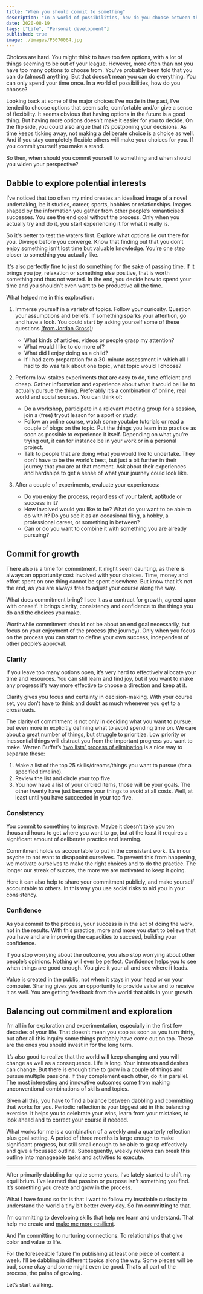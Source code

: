 ```yaml
---
title: "When you should commit to something"
description: "In a world of possibilities, how do you choose between the focus of commitment and the exploration of curiosity?"
date: 2020-08-19
tags: ["Life", "Personal development"]
published: true
image: ./images/P5070064.jpg
---
```


Choices are hard. You might think to have too few options, with a lot of things seeming to be out of your league. However, more often than not you have too many options to choose from. You’ve probably been told that you can do (almost) anything. But that doesn’t mean you can do everything. You can only spend your time once. In a world of possibilities, how do you choose?

Looking back at some of the major choices I've made in the past, I’ve tended to choose options that seem safe, comfortable and/or give a sense of flexibility. It seems obvious that having options in the future is a good thing. But having more options doesn’t make it easier for you to decide. On the flip side, you could also argue that it’s postponing your decisions. As time keeps ticking away, not making a deliberate choice is a choice as well. And if you stay completely flexible others will make your choices for you. If you commit yourself you make a stand.

So then, when should you commit yourself to something and when should you widen your perspective?

## Dabble to explore potential interests

I’ve noticed that too often my mind creates an idealised image of a novel undertaking, be it studies, career, sports, hobbies or relationships. Images shaped by the information you gather from other people’s romanticised successes. You see the end goal without the process. Only when you actually try and do it, you start experiencing it for what it really is.

So it's better to test the waters first. Explore what options lie out there for you. Diverge before you converge. Know that finding out that you don’t enjoy something isn't lost time but valuable knowledge. You’re one step closer to something you actually like.

It's also perfectly fine to just do something for the sake of passing time. If it brings you joy, relaxation or something else positive, that is worth something and thus not wasted. In the end, you decide how to spend your time and you shouldn’t even want to be productive all the time.

What helped me in this exploration:

1. Immerse yourself in a variety of topics. Follow your curiosity. Question your assumptions and beliefs. If something sparks your attention, go and have a look. You could start by asking yourself some of these questions [(from Jordan Gross)](https://medium.com/mind-cafe/how-to-find-your-passion-in-life-a283afc606aa):
   - What kinds of articles, videos or people grasp my attention?
   - What would I like to do more of?
   - What did I enjoy doing as a child?
   - If I had zero preparation for a 30-minute assessment in which all I had to do was talk about one topic, what topic would I choose?

2. Perform low-stakes experiments that are easy to do, time efficient and cheap. Gather information and experience about what it would be like to actually pursue the thing. Preferably it’s a combination of online, real world and social sources. You can think of:
   - Do a workshop, participate in a relevant meeting group for a session, join a (free) tryout lesson for a sport or study.
   - Follow an online course, watch some youtube tutorials or read a couple of blogs on the topic. Put the things you learn into practice as soon as possible to experience it itself. Depending on what you’re trying out, it can for instance be in your work or in a personal project.
   - Talk to people that are doing what you would like to undertake. They don't have to be the world’s best, but just a bit further in their journey that you are at that moment. Ask about their experiences and hardships to get a sense of what your journey could look like. 

3. After a couple of experiments, evaluate your experiences:
   - Do you enjoy the process, regardless of your talent, aptitude or success in it?
   - How involved would you like to be? What do you want to be able to do with it? Do you see it as an occasional fling, a hobby, a professional career, or something in between?
   - Can or do you want to combine it with something you are already pursuing?

## Commit for growth

There also is a time for commitment. It might seem daunting, as there is always an opportunity cost involved with your choices. Time, money and effort spent on one thing cannot be spent elsewhere. But know that it’s not the end, as you are always free to adjust your course along the way.

What does commitment bring? I see it as a contract for growth, agreed upon with oneself. It brings clarity, consistency and confidence to the things you do and the choices you make.

Worthwhile commitment should not be about an end goal necessarily, but focus on your enjoyment of the process (the journey). Only when you focus on the process you can start to define your own success, independent of other people’s approval.

### Clarity

If you leave too many options open, it’s very hard to effectively allocate your time and resources. You can still learn and find joy, but if you want to make any progress it’s way more effective to choose a direction and keep at it.

Clarity gives you focus and certainty in decision-making. With your course set, you don’t have to think and doubt as much whenever you get to a crossroads.

The clarity of commitment is not only in deciding what you want to pursue, but even more in explicitly defining what to avoid spending time on. We care about a great number of things, but struggle to prioritize. Low priority or inessential things will distract you from the important progress you want to make. Warren Buffet’s [‘two lists’ process of elimination](https://jamesclear.com/buffett-focus) is a nice way to separate these:

1. Make a list of the top 25 skills/dreams/things you want to pursue (for a specified timeline).
2. Review the list and circle your top five.
3. You now have a list of your circled items, those will be your goals. The other twenty have just become your things to avoid at all costs. Well, at least until you have succeeded in your top five.

### Consistency

You commit to something to improve. Maybe it doesn’t take you ten thousand hours to get where you want to go, but at the least it requires a significant amount of deliberate practice and learning.

Commitment holds us accountable to put in the consistent work. It’s in our psyche to not want to disappoint ourselves. To prevent this from happening, we motivate ourselves to make the right choices and to do the practice. The longer our streak of succes, the more we are motivated to keep it going.

Here it can also help to share your commitment publicly, and make yourself accountable to others. In this way you use social risks to aid you in your consistency.

### Confidence

As you commit to the process, your success is in the act of doing the work, not in the results. With this practice, more and more you start to believe that you have and are improving the capacities to succeed, building your confidence.

If you stop worrying about the outcome, you also stop worrying about other people’s opinions. Nothing will ever be perfect. Confidence helps you to see when things are good enough. You give it your all and see where it leads.

Value is created in the public, not when it stays in your head or on your computer. Sharing gives you an opportunity to provide value and to receive it as well. You are getting feedback from the world that aids in your growth.

## Balancing out commitment and exploration

I’m all in for exploration and experimentation, especially in the first few decades of your life. That doesn’t mean you stop as soon as you turn thirty, but after all this inquiry some things probably have come out on top. These are the ones you should invest in for the long term.

It’s also good to realize that the world will keep changing and you will change as well as a consequence. Life is long. Your interests and desires can change. But there is enough time to grow in a couple of things and pursue multiple passions. If they complement each other, do it in parallel. The most interesting and innovative outcomes come from making unconventional combinations of skills and topics.

Given all this, you have to find a balance between dabbling and committing that works for you. Periodic reflection is your biggest aid in this balancing exercise. It helps you to celebrate your wins, learn from your mistakes, to look ahead and to correct your course if needed.

What works for me is a combination of a weekly and a quarterly reflection plus goal setting. A period of three months is large enough to make significant progress, but still small enough to be able to grasp effectively and give a focussed outline. Subsequently, weekly reviews can break this outline into manageable tasks and activities to execute.

---

After primarily dabbling for quite some years, I’ve lately started to shift my equilibrium.
I’ve learned that passion or purpose isn’t something you find. It’s something you create and grow in the process.

What I have found so far is that I want to follow my insatiable curiosity to understand the world a tiny bit better every day. So I’m committing to that.

I’m committing to developing skills that help me learn and understand. That help me create and [make me more resilient](https://www.lxvdo.com/posts/building-resilience).

And I’m committing to nurturing connections. To relationships that give color and value to life.

For the foreseeable future I’m publishing at least one piece of content a week. I’ll be dabbling in different topics along the way. Some pieces will be bad, some okay and some might even be good. That’s all part of the process, the pains of growing.

Let’s start walking.
